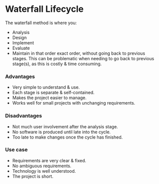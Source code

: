 # Waterfall Lifecycle
The waterfall method is where you:
- Analysis
- Design
- Implement
- Evaluate
- Maintain
in that order exact order, without going back to previous stages. This can be problematic when needing to go back to previous stage(s), as this is costly & time consuming.

### Advantages
- Very simple to understand & use.
- Each stage is separate & self-contained.
- Makes the project easier to manage.
- Works well for small projects with unchanging requirements.

### Disadvantages
- Not much user involvement after the analysis stage.
- No software is produced until late into the cycle.
- Too late to make changes once the cycle has finished.

### Use case
- Requirements are very clear & fixed.
- No ambiguous requirements.
- Technology is well understood.
- The project is short.